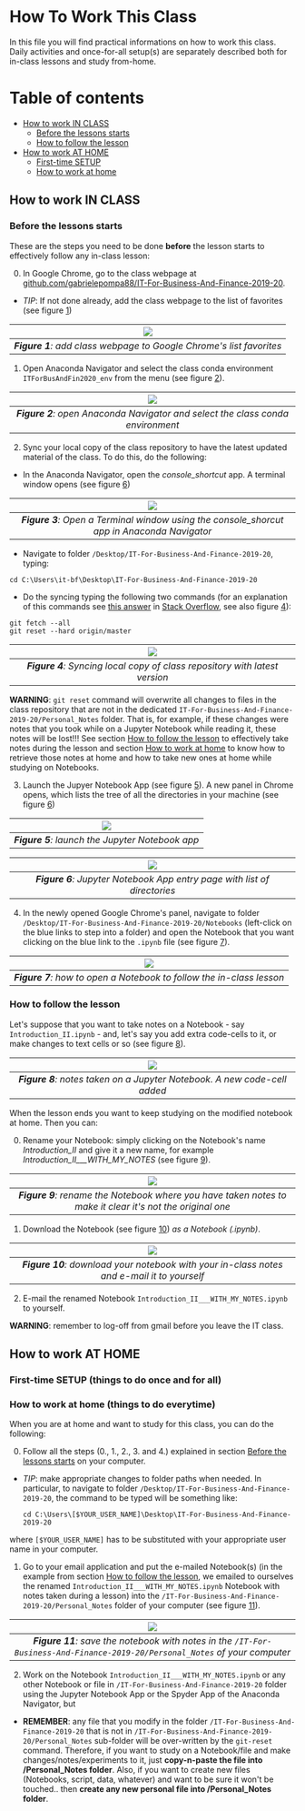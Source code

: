 # How To Work This Class 

In this file you will find practical informations on how to work this class. Daily activities and once-for-all setup(s) are separately described both for in-class lessons and study from-home.

# Table of contents
- [How to work IN CLASS](#class)
  - [Before the lessons starts](#before_class)
  - [How to follow the lesson](#during_class)
- [How to work AT HOME](#home)
  - [First-time SETUP](#home_setup)
  - [How to work at home](#wfh)

## How to work IN CLASS <a name="class"></a>

### Before the lessons starts <a name="before_class"></a>
These are the steps you need to be done **before** the lesson starts to effectively follow any in-class lesson:

0. In Google Chrome, go to the class webpage at [github.com/gabrielepompa88/IT-For-Business-And-Finance-2019-20](https://github.com/gabrielepompa88/IT-For-Business-And-Finance-2019-20). 

  - *TIP*: If not done already, add the class webpage to the list of favorites (see figure [1](#add_bookmark))
    
  | ![](images/add_bookmark.PNG) <a name="add_bookmark"></a>| 
  |:--:| 
  | _**Figure 1**: add class webpage to Google Chrome's list favorites_ |
  
1. Open Anaconda Navigator and select the class conda environment `ITForBusAndFin2020_env` from the menu (see figure [2](#anaconda_nav_and_env)).

  | ![](images/anaconda_nav_and_env.PNG) <a name="anaconda_nav_and_env"></a>| 
  |:--:| 
  | _**Figure 2**: open Anaconda Navigator and select the class conda environment_ |
  
2. Sync your local copy of the class repository to have the latest updated material of the class. To do this, do the following:

  - In the Anaconda Navigator, open the _console_shortcut_ app. A terminal window opens (see figure [6](#console_shortcut))

  | ![](images/console_shortcut.PNG) <a name="console_shortcut"></a>| 
  |:--:| 
  | _**Figure 3**: Open a Terminal window using the console_shorcut app in Anaconda Navigator_ |

  - Navigate to folder `/Desktop/IT-For-Business-And-Finance-2019-20`, typing:
  
  ```
  cd C:\Users\it-bf\Desktop\IT-For-Business-And-Finance-2019-20
  ```
  
  - Do the syncing typing the following two commands (for an explanation of this commands see [this answer](https://stackoverflow.com/a/8888015/2533366) in [Stack Overflow](https://stackoverflow.com/), see also figure [4](#git_fetch_reset)):
  
  ```
  git fetch --all
  git reset --hard origin/master
  ```
  
  | ![](images/git_fetch_reset.PNG) <a name="git_fetch_reset"></a>| 
  |:--:| 
  | _**Figure 4**: Syncing local copy of class repository with latest version_ |
  
  
  **WARNING**: `git reset` command will overwrite all changes to files in the class repository that are not in the dedicated `IT-For-Business-And-Finance-2019-20/Personal_Notes` folder. That is, for example, if these changes were notes that you took while on a Jupyter Notebook while reading it, these notes will be lost!!! See section [How to follow the lesson](#during_class) to effectively take notes during the lesson and section [How to work at home](#wfh) to know how to retrieve those notes at home and how to take new ones at home while studying on Notebooks. 

3. Launch the Jupyer Notebook App (see figure [5](#launch_jupyer_nb)). A new panel in Chrome opens, which lists the tree of all the directories in your machine (see figure [6](#dir_structure_machine))

  | ![](images/launch_jupyer_nb.PNG) <a name="launch_jupyer_nb"></a>| 
  |:--:| 
  | _**Figure 5**: launch the Jupyter Notebook app_ |

  | ![](images/dir_structure_machine.PNG) <a name="dir_structure_machine"></a>| 
  |:--:| 
  | _**Figure 6**: Jupyter Notebook App entry page with list of directories_ |

4. In the newly opened Google Chrome's panel, navigate to folder `/Desktop/IT-For-Business-And-Finance-2019-20/Notebooks` (left-click on the blue links to step into a folder) and open the Notebook that you want clicking on the blue link to the `.ipynb` file (see figure [7](#how_to_open_nb)). 

  | ![](images/how_to_open_nb.PNG) <a name="how_to_open_nb"></a>| 
  |:--:| 
  | _**Figure 7**: how to open a Notebook to follow the in-class lesson_ |
  
### How to follow the lesson <a name="during_class"></a>
Let's suppose that you want to take notes on a Notebook - say `Introduction_II.ipynb` - and, let's say you add extra code-cells to it, or make changes to text cells or so (see figure [8](#how_to_take_notes)).

  | ![](images/how_to_take_notes.PNG) <a name="how_to_take_notes"></a>| 
  |:--:| 
  | _**Figure 8**: notes taken on a Jupyter Notebook. A new code-cell added_ |

When the lesson ends you want to keep studying on the modified notebook at home. Then you can: 

0. Rename your Notebook: simply clicking on the Notebook's name  _Introduction_II_ and give it a new name,  for example _Introduction_II___WITH_MY_NOTES_ (see figure [9](#rename_nb)).

  | ![](images/rename_nb.PNG) <a name="rename_nb"></a>| 
  |:--:| 
  | _**Figure 9**: rename the Notebook where you have taken notes to make it clear it's not the original one_ |

1. Download the Notebook (see figure [10](#download_as_nb)) _as a Notebook (.ipynb)_.

  | ![](images/download_as_nb.png) <a name="download_as_nb"></a>| 
  |:--:| 
  | _**Figure 10**: download your notebook with your in-class notes and e-mail it to yourself_ |
  
2. E-mail the renamed Notebook `Introduction_II___WITH_MY_NOTES.ipynb` to yourself. 

**WARNING**: remember to log-off from gmail before you leave the IT class.
  
## How to work AT HOME <a name="home"></a>

### First-time SETUP (things to do once and for all) <a name="home_setup"></a>

### How to work at home (things to do everytime) <a name="wfh"></a>
When you are at home and want to study for this class, you can do the following:

0. Follow all the steps (0., 1., 2., 3. and 4.) explained in section [Before the lessons starts](#before_class) on your computer. 

- *TIP*: make appropriate changes to folder paths when needed. In particular, to navigate to folder `/Desktop/IT-For-Business-And-Finance-2019-20`, the command to be typed will be something like:
  
  ```
  cd C:\Users\[$YOUR_USER_NAME]\Desktop\IT-For-Business-And-Finance-2019-20
  ```
where `[$YOUR_USER_NAME]` has to be substituted with your appropriate user name in your computer. 

1. Go to your email application and put the e-mailed Notebook(s) (in the example from section [How to follow the lesson](#during_class), we emailed to ourselves the renamed `Introduction_II___WITH_MY_NOTES.ipynb` Notebook with notes taken during a lesson) into the `/IT-For-Business-And-Finance-2019-20/Personal_Notes` folder of your computer (see figure [11](#nb_with_notes_saved)).

  | ![](images/nb_with_notes_saved.PNG) <a name="nb_with_notes_saved"></a>| 
  |:--:| 
  | _**Figure 11**: save the notebook with notes in the `/IT-For-Business-And-Finance-2019-20/Personal_Notes` of your computer_ |

2. Work on the Notebook `Introduction_II___WITH_MY_NOTES.ipynb` or any other Notebook or file in `/IT-For-Business-And-Finance-2019-20` folder using the Jupyter Notebook App or the Spyder App of the Anaconda Navigator, but

- **REMEMBER**: any file that you modify in the folder `/IT-For-Business-And-Finance-2019-20` that is not in `/IT-For-Business-And-Finance-2019-20/Personal_Notes` sub-folder will be over-written by the `git-reset` command. Therefore, if you want to study on a Notebook/file and make changes/notes/experiments to it, just **copy-n-paste the file into /Personal_Notes folder**. Also, if you want to create new files (Notebooks, script, data, whatever) and want to be sure it won't be touched.. then **create any new personal file into /Personal_Notes folder**.

